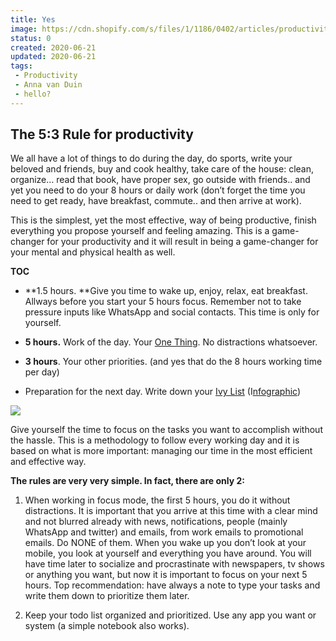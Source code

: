 ```yaml
---
title: Yes
image: https://cdn.shopify.com/s/files/1/1186/0402/articles/productivity-focus_1000x.jpg?v=1613498970
status: 0
created: 2020-06-21
updated: 2020-06-21
tags:
 - Productivity
 - Anna van Duin
 - hello?
---
```



## The 5:3 Rule for productivity

We all have a lot of things to do during the day, do sports, write your beloved and friends, buy and cook healthy, take care of the house: clean, organize… read that book, have proper sex, go outside with friends.. and yet you need to do your 8 hours or daily work (don’t forget the time you need to get ready, have breakfast, commute.. and then arrive at work).

This is the simplest, yet the most effective, way of being productive, finish everything you propose yourself and feeling amazing. This is a game-changer for your productivity and it will result in being a game-changer for your mental and physical health as well.

**TOC**

* **1.5 hours. **Give you time to wake up, enjoy, relax, eat breakfast. Allways before you start your 5 hours focus. Remember not to take pressure inputs like WhatsApp and social contacts. This time is only for yourself.

* **5 hours.** Work of the day. Your [One Thing](https://www.goodreads.com/book/show/16256798-the-one-thing). No distractions whatsoever.

* **3 hours**. Your other priorities. (and yes that do the 8 hours working time per day)

* Preparation for the next day. Write down your [Ivy List](https://getivy.co/blog/the-ivy-lee-method) (I[nfographic](https://i.pinimg.com/736x/9f/31/b8/9f31b86a51b3dbfe438379187b4fae5c.jpg))

![](https://cdn-images-1.medium.com/max/2100/1*Z6blFPFY5mkv5ncHxA0yDA.png)

Give yourself the time to focus on the tasks you want to accomplish without the hassle. This is a methodology to follow every working day and it is based on what is more important: managing our time in the most efficient and effective way.

**The rules are very very simple. In fact, there are only 2:**

 1. When working in focus mode, the first 5 hours, you do it without distractions. It is important that you arrive at this time with a clear mind and not blurred already with news, notifications, people (mainly WhatsApp and twitter) and emails, from work emails to promotional emails. Do NONE of them. When you wake up you don’t look at your mobile, you look at yourself and everything you have around. You will have time later to socialize and procrastinate with newspapers, tv shows or anything you want, but now it is important to focus on your next 5 hours. Top recommendation: have always a note to type your tasks and write them down to prioritize them later.

 2. Keep your todo list organized and prioritized. Use any app you want or system (a simple notebook also works).
